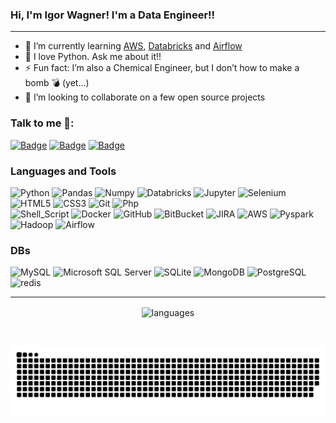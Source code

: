 ### Hi, I'm Igor Wagner! I'm a Data Engineer!!
<hr>

- 🌱 I’m currently learning [AWS](https://aws.amazon.com/), [Databricks](https://www.databricks.com/) and [Airflow](https://airflow.apache.org/)
- 🧡 I love Python. Ask me about it!!
- ⚡ Fun fact: I’m also a Chemical Engineer, but I don’t how to make a bomb 💣 (yet...)
- 👯 I’m looking to collaborate on a few open source projects

<h3 align="left">Talk to me 💬:</h3>

  [![Badge](https://img.shields.io/badge/LinkedIn-blue?style=flat-square&logo=linkedin)](https://www.linkedin.com/in/igorwagner) 
  [![Badge](https://img.shields.io/badge/Telegram-blue?style=flat-square&logo=telegram)](https://t.me/IgorWOliveira)
  [![Badge](https://img.shields.io/badge/Gmail-D14836?style=flat-square&logo=gmail&logoColor=white)](mailto:igorwagner.sdo@gmail.com)

<h3>Languages and Tools</h3>

  ![Python](https://img.shields.io/badge/Python-282828?style=flat-squaree&logo=python&logoColor=darkgreen)
  ![Pandas](https://img.shields.io/badge/Pandas-2C2D72?style=flat-square&logo=pandas&logoColor=white)
  ![Numpy](https://img.shields.io/badge/Numpy-777BB4?style=flat-square&logo=numpy&logoColor=white)
  ![Databricks](https://img.shields.io/badge/Databricks-282828?style=flat-squaree&logo=Databricks&logoColor=red)
  ![Jupyter](https://img.shields.io/badge/Jupyter-282828.svg?&style=flat-square&logo=Jupyter&logoColor=white) 
  ![Selenium](https://img.shields.io/badge/Selenium-43B02A?style=flat-square&logo=Selenium&logoColor=white)
  ![HTML5](https://img.shields.io/badge/-HTML5-E34F26?style=flat-square&logo=html5&logoColor=white)
  ![CSS3](https://img.shields.io/badge/-CSS3-1572B6?style=flat-square&logo=css3)
  ![Git](https://img.shields.io/badge/-Git-282828?style=flat-square&logo=git)
  ![Php](https://img.shields.io/badge/-Php-282828?style=flat-square&logo=php)
  <br>
  ![Shell_Script](https://img.shields.io/badge/Shell_Script-282828?style=flat-square&logo=gnu-bash&logoColor=white)
  ![Docker](https://img.shields.io/badge/-Docker-2496ED?style=flat-square&logo=docker&logoColor=white)
  ![GitHub](https://img.shields.io/badge/-GitHub-282828?style=flat-square&logo=github)
  ![BitBucket](https://img.shields.io/badge/-BitBucket-darkblue?style=flat-square&logo=bitbucket)
  ![JIRA](https://img.shields.io/badge/-JIRA-0052CC?style=flat-square&logo=jira)
  ![AWS](https://img.shields.io/badge/-AWS-282828?style=flat-square&logo=Amazon-AWS)
  ![Pyspark](https://img.shields.io/badge/-Pyspark-282828?style=flat-square&logo=Apache-Spark)
  ![Hadoop](https://img.shields.io/badge/-Hadoop-282828?style=flat-square&logo=Apache-Hadoop)
  ![Airflow](https://img.shields.io/badge/-Airflow-282828?style=flat-square&logo=Apache-Airflow)

<h3>DBs</h3>

  ![MySQL](https://img.shields.io/badge/-MySQL-4479A1?style=flat-square&logo=mysql&logoColor=white)
  ![Microsoft SQL Server](https://img.shields.io/badge/-SQL%20Server-CC2927?style=flat-square&logo=microsoft-sql-server&logoColor=white)
  ![SQLite](https://img.shields.io/badge/SQLite-07405E?style=flat-square&logo=sqlite&logoColor=white)
  ![MongoDB](https://img.shields.io/badge/MongoDB-4EA94B?style=flat-square&logo=mongodb&logoColor=white)
  ![PostgreSQL](https://img.shields.io/badge/PostgreSQL-316192?style=flat-square&logo=postgresql&logoColor=white)
  ![redis](https://img.shields.io/badge/redis-%23DD0031.svg?&style=flat-square&logo=redis&logoColor=white) 

<hr>
<p align="center"><img align="center" src="https://github-readme-streak-stats.herokuapp.com?user=igorwagner&theme=neon-palenight&hide_border=true" alt="languages" width="50%" >
</p>
<br>

![Snake animation](https://github.com/daniel-oliv3/daniel-oliv3/blob/output/github-contribution-grid-snake.svg)
